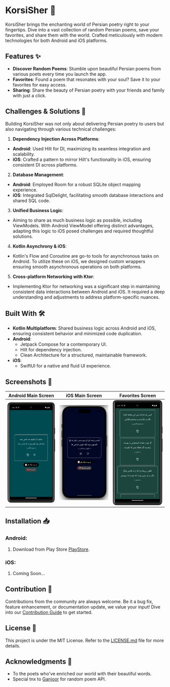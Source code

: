 # KorsiSher 📜

KorsiSher brings the enchanting world of Persian poetry right to your fingertips. Dive into a vast collection of random Persian poems, save your favorites, and share them with the world. Crafted meticulously with modern technologies for both Android and iOS platforms.

## Features ✨

- **Discover Random Poems**: Stumble upon beautiful Persian poems from various poets every time you launch the app.
- **Favorites**: Found a poem that resonates with your soul? Save it to your favorites for easy access.
- **Sharing**: Share the beauty of Persian poetry with your friends and family with just a click.

## Challenges & Solutions 🧠

Building KorsiSher was not only about delivering Persian poetry to users but also navigating through various technical challenges:

1. **Dependency Injection Across Platforms**:
  - **Android**: Used Hilt for DI, maximizing its seamless integration and scalability.
  - **iOS**: Crafted a pattern to mirror Hilt's functionality in iOS, ensuring consistent DI across platforms.

2. **Database Management**:
  - **Android**: Employed Room for a robust SQLite object mapping experience.
  - **iOS**: Integrated SqlDelight, facilitating smooth database interactions and shared SQL code.

3. **Unified Business Logic**:
  - Aiming to share as much business logic as possible, including ViewModels. With Android ViewModel offering distinct advantages, adapting this logic to iOS posed challenges and required thoughtful solutions.

4. **Kotlin Asynchrony & iOS**:
  - Kotlin's Flow and Coroutine are go-to tools for asynchronous tasks on Android. To utilize these on iOS, we designed custom wrappers ensuring smooth asynchronous operations on both platforms.

5. **Cross-platform Networking with Ktor**:
  - Implementing Ktor for networking was a significant step in maintaining consistent data interactions between Android and iOS. It required a deep understanding and adjustments to address platform-specific nuances.

## Built With 🛠️

- **Kotlin Multiplatform**: Shared business logic across Android and iOS, ensuring consistent behavior and minimized code duplication.
- **Android**:
  - Jetpack Compose for a contemporary UI.
  - Hilt for dependency injection.
  - Clean Architecture for a structured, maintainable framework.
- **iOS**:
  - SwiftUI for a native and fluid UI experience.

## Screenshots 📱

| Android Main Screen | iOS Main Screen | Favorites Screen |
|--------------------|-------------------|------------------|
| ![android_main](sc/frame2.png) | ![ios_main](sc/frame4.png) | ![favorites](sc/frame3.png) |

## Installation 📥

### Android:

1. Download from Play Store [PlayStore](https://play.google.com/store/apps/details?id=korsi.sher.android&hl=en&gl=US).

### iOS:

1. Coming Soon...

## Contribution 🤝

Contributions from the community are always welcome. Be it a bug fix, feature enhancement, or documentation update, we value your input! Dive into our [Contribution Guide](link_to_contributing.md) to get started.

## License 📄

This project is under the MIT License. Refer to the [LICENSE.md](link_to_license.md) file for more details.

## Acknowledgments 🙏

- To the poets who've enriched our world with their beautiful words.
- Special tnx to [Ganjoor](https://ganjoor.net/) for random poem API.